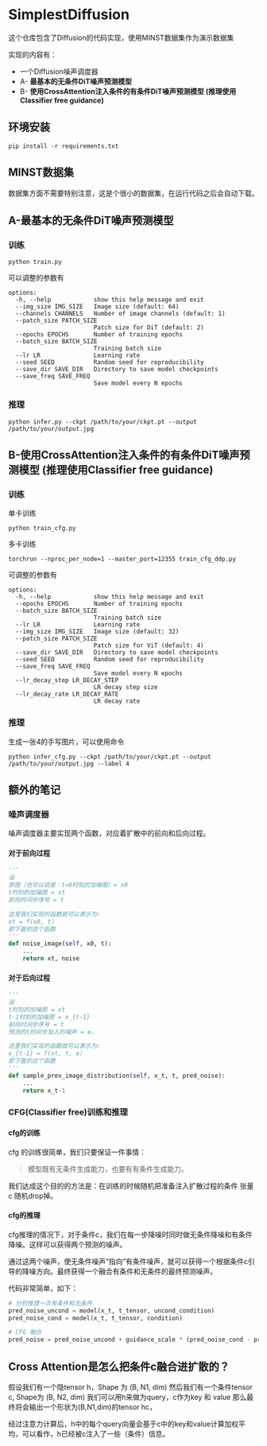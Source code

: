 # SimplestDiffusion

这个仓库包含了Diffusion的代码实现，使用MINST数据集作为演示数据集

实现的内容有：

* 一个Diffusion噪声调度器
* A- __最基本的无条件DiT噪声预测模型__
* B- __使用CrossAttention注入条件的有条件DiT噪声预测模型 (推理使用Classifier free guidance)__

## 环境安装

```
pip install -r requirements.txt
```

## MINST数据集

数据集方面不需要特别注意，这是个很小的数据集，在运行代码之后会自动下载。

## A-最基本的无条件DiT噪声预测模型
 
### 训练

```
python train.py
```

可以调整的参数有

```
options:
  -h, --help            show this help message and exit
  --img_size IMG_SIZE   Image size (default: 64)
  --channels CHANNELS   Number of image channels (default: 1)
  --patch_size PATCH_SIZE
                        Patch size for DiT (default: 2)
  --epochs EPOCHS       Number of training epochs
  --batch_size BATCH_SIZE
                        Training batch size
  --lr LR               Learning rate
  --seed SEED           Random seed for reproducibility
  --save_dir SAVE_DIR   Directory to save model checkpoints
  --save_freq SAVE_FREQ
                        Save model every N epochs
```

### 推理

```
python infer.py --ckpt /path/to/your/ckpt.pt --output /path/to/your/output.jpg
```

## B-使用CrossAttention注入条件的有条件DiT噪声预测模型 (推理使用Classifier free guidance)

 
### 训练

单卡训练
```
python train_cfg.py
```

多卡训练
```
torchrun --nproc_per_node=1 --master_port=12355 train_cfg_ddp.py
```

可调整的参数有
```
options:
  -h, --help            show this help message and exit
  --epochs EPOCHS       Number of training epochs
  --batch_size BATCH_SIZE
                        Training batch size
  --lr LR               Learning rate
  --img_size IMG_SIZE   Image size (default: 32)
  --patch_size PATCH_SIZE
                        Patch size for ViT (default: 4)
  --save_dir SAVE_DIR   Directory to save model checkpoints
  --seed SEED           Random seed for reproducibility
  --save_freq SAVE_FREQ
                        Save model every N epochs
  --lr_decay_step LR_DECAY_STEP
                        LR decay step size
  --lr_decay_rate LR_DECAY_RATE
                        LR decay rate
```

### 推理

生成一张4的手写图片，可以使用命令

```
python infer_cfg.py --ckpt /path/to/your/ckpt.pt --output /path/to/your/output.jpg --label 4
```

## 额外的笔记

### 噪声调度器

噪声调度器主要实现两个函数，对应着扩散中的前向和后向过程。

#### 对于前向过程

```python
'''
设
原图（也可以说是：t=0时刻的加噪图）= x0
t时刻的加噪图 = xt
前向时间步序号 = t 

这里我们实现的函数就可以表示为:
xt = f(x0, t）
即下面的这个函数
'''
def noise_image(self, x0, t):
    ...
    return xt, noise

```


#### 对于后向过程

```python
'''
设
t时刻的加噪图 = xt 
t-1时刻的加噪图 = x_{t-1}
前向时间步序号 = t 
预测的t时间步加入的噪声 = e，

这里我们实现的函数就可以表示为:
x_{t-1} = f(xt, t, e）
即下面的这个函数
'''
def sample_prev_image_distribution(self, x_t, t, pred_noise):
    ...
    return x_t-1
```

### CFG(Classifier free)训练和推理

#### cfg的训练

cfg 的训练很简单，我们只要保证一件事情：
> 模型既有无条件生成能力，也要有有条件生成能力。

我们达成这个目的的方法是：在训练的时候随机把准备注入扩散过程的条件 张量 c 随机drop掉。

#### cfg的推理

cfg推理的情况下，对于条件c，我们在每一步降噪时同时做无条件降噪和有条件降噪。这样可以获得两个预测的噪声。

通过这两个噪声，使无条件噪声“指向”有条件噪声，就可以获得一个根据条件c引导的降噪方向。最终获得一个融合有条件和无条件的最终预测噪声。


代码非常简单，如下：

```python
# 分别推理一次有条件和无条件
pred_noise_uncond = model(x_t, t_tensor, uncond_condition)
pred_noise_cond = model(x_t, t_tensor, condition)

# CFG 融合
pred_noise = pred_noise_uncond + guidance_scale * (pred_noise_cond - pred_noise_uncond)
```
## Cross Attention是怎么把条件c融合进扩散的？

假设我们有一个隐tensor h，Shape 为 (B, N1, dim)
然后我们有一个条件tensor c, Shape为 (B, N2, dim)
我们可以用h来做为query，c作为key 和 value
那么最终将会输出一个形状为(B,N1,dim)的tensor hc，

经过注意力计算后，h中的每个query向量会基于c中的key和value计算加权平均，可以看作，h已经被c注入了一些（条件）信息。